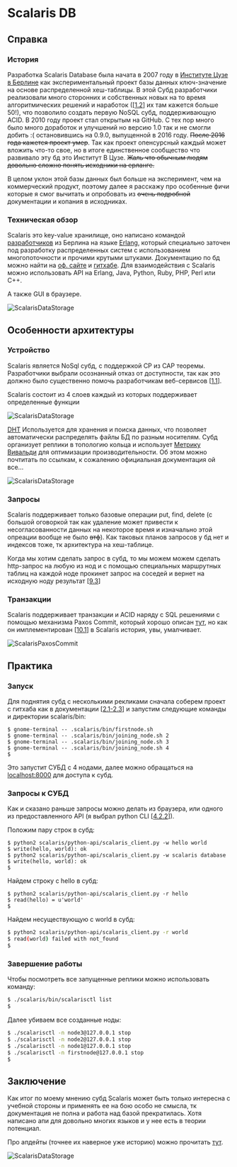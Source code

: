 # Scalaris DB

## Cправка

### История

Разработка Scalaris Database была начата в 2007 году в [Институтe Цузе в Берлине](https://www.zib.de/) как экспериментальный проект базы данных ключ-значение на основе распределенной хеш-таблицы. В этой Cубд разработчики реализовали много сторонних и собственных новых на то время алгоритмических решений и наработок ([[1.2](https://github.com/scalaris-team/scalaris/blob/master/user-dev-guide/main.pdf)] их там кажется больше 50!), что позволило создать первую NoSQL субд, поддерживающую ACID. В 2010 году проект стал открытым на GitHub. С тех пор много было много доработок и улучшений но версию 1.0 так и не смогли добить :( остановившись на 0.9.0, выпущенной в 2016 году. ~~После 2016 года кажется проект умер~~. Так как проект опенсурсный каждый может вложить что-то свое, но в итоге единственное сообщество что развивало эту бд это Институт В Цузе. ~~Жаль что обычным людям довольно сложно понять исходники на ерланге.~~

В целом уклон этой базы данных был больше на эксперимент, чем на коммерческий продукт, поэтому далее я расскажу про особенные фичи которые я смог вычитать и опробовать из ~~очень подробной~~ документации и копания в исходниках.

### Техническая обзор

Scalaris это key-value хранилище, оно написано командой [разработчиков](https://github.com/scalaris-team/scalaris/blob/master/AUTHORS) из Берлина на языке [Erlang](https://ru.wikipedia.org/wiki/Erlang), который специально заточен под разработку распределенных систем c использованием многопоточности и прочими крутыми штуками. Документацию по бд можно найти на [оф. сайте](https://scalaris.zib.de/) и [гитхабе](https://github.com/scalaris-team/scalaris). Для взаимодействия с Scalaris можно использовать API на Erlang, Java, Python, Ruby, PHP, Perl или C++.

А также GUI в браузере.

![ScalarisDataStorage](pic/ScalarisWebInterface.png)

## Особенности архитектуры

### Устройство

Scalaris является NoSql субд, с поддержкой CP из CAP теоремы. Разработчики выбрали осознанный отказ от доступности, так как это должно было существенно помочь разработчикам веб-сервисов [[1.1](https://github.com/scalaris-team/scalaris/blob/master/user-dev-guide/main.pdf)].

Scalaris состоит из 4 слоев каждый из которых поддерживает определенные функции

![ScalarisDataStorage](pic/ScalarisLayers.png)

[DHT](https://en.wikipedia.org/wiki/Distributed_hash_table) Используется для хранения и поиска данных, что позволяет автоматически распределять файлы БД по разным носителям. Субд организует реплики в топологию кольца и использует [Метрику Вивальди](https://en.wikipedia.org/wiki/Vivaldi_coordinates) для оптимизации производительности.
Об этом можно почтитать по ссылкам, к сожалению официальная документация ой все...

![ScalarisDataStorage](pic/ScalarisDataStore.png)

### Запросы

Scalaris поддерживает только базовые операции put, find, delete (с большой оговоркой так как удаление может привести к несогласованности данных на некоторое время и изначально этой опреации вообще не было ~~втф~~). Как таковых планов запросов у бд нет и индексов тоже, тк архитектура на хеш-таблице.

Когда мы хотим сделать запрос в субд, то мы можем можем сделать http-запрос на любую из нод и с помощью специальных маршрутных таблиц на каждой ноде прокинет запрос на соседей и вернет на исходную ноду результат [[9.3](https://github.com/scalaris-team/scalaris/blob/master/user-dev-guide/main.pdf)]

### Транзакции

Scalaris поддерживает транзакции и ACID наряду с SQL решениями с помощью механизма Paxos Commit, который хорошо описан [тут](https://lamport.azurewebsites.net/video/consensus-on-transaction-commit.pdf), но как он имплементирован [[10.1](https://github.com/scalaris-team/scalaris/blob/master/user-dev-guide/main.pdf)] в Scalaris история, увы, умалчивает.

![ScalarisPaxosCommit](pic/ScalarisPaxos.png)

## Практика

### Запуск

Для поднятия субд с несколькими рекликами сначала соберем проект с гитхаба как в документации [[2.1-2.3](https://github.com/scalaris-team/scalaris/blob/master/user-dev-guide/main.pdf)] и запустим следующие команды и директории scalaris/bin:

```Shell
$ gnome-terminal -- .scalaris/bin/firstnode.sh
$ gnome-terminal -- .scalaris/bin/joining_node.sh 2
$ gnome-terminal -- .scalaris/bin/joining_node.sh 3
$ gnome-terminal -- .scalaris/bin/joining_node.sh 4
$
```

Это запустит СУБД с 4 нодами, далее можно обращаться на [localhost:8000](http://localhost:8000) для доступа к субд.

### Запросы к СУБД

Как и сказано раньше запросы можно делать из браузера, или одного из предоставленного API (я выбрал python CLI [[4.2.2](https://github.com/scalaris-team/scalaris/blob/master/user-dev-guide/main.pdf)]).

Положим пару строк в субд:

```Shell
$ python2 scalaris/python-api/scalaris_client.py -w hello world
$ write(hello, world): ok
$ python2 scalaris/python-api/scalaris_client.py -w scalaris database
$ write(hello, world): ok
$
```

Найдем строку с hello в субд:

```Shell
$ python2 scalaris/python-api/scalaris_client.py -r hello
$ read(hello) = u'world'
$
```

Найдем несуществующую с world в субд:

```sh
$ python2 scalaris/python-api/scalaris_client.py -r world
$ read(world) failed with not_found
$
```

### Завершение работы

Чтобы посмотреть все запущенные реплики можно использовать команду:

```sh
$ ./scalaris/bin/scalarisctl list
$
```

Далее убиваем все созданные ноды:

```sh
$ ./scalarisctl -n node3@127.0.0.1 stop
$ ./scalarisctl -n node2@127.0.0.1 stop
$ ./scalarisctl -n node1@127.0.0.1 stop
$ ./scalarisctl -n firstnode@127.0.0.1 stop
$
```

## Заключение

Как итог по моему мнению субд Scalaris может быть только интересна с учебной стороны и применять ее на бою особо не смысла, тк документация не полна и работа над базой прекратилась. Хотя написано апи для довольно многих языков и у нее есть в теории потенциал.

Про апдейты (точнее их наверное уже историю) можно прочитать [тут](http://scalaris.zib.de/releases.html).

![ScalarisDataStorage](pic/ThatAll.jpeg)
